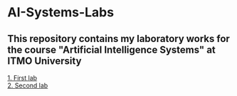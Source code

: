 # AI-Systems-Labs
This repository contains my laboratory works for the course "Artificial Intelligence Systems" at ITMO University
---
[1. First lab](https://github.com/okrikunof/AI-Systems-Labs/tree/main/First-lab)  
[2. Second lab](https://github.com/okrikunof/AI-Systems-Labs/tree/main/Second-lab)
